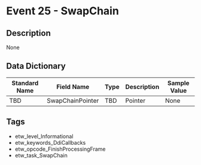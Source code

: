 # Event 25 - SwapChain

## Description
None

## Data Dictionary
|Standard Name|Field Name|Type|Description|Sample Value|
|---|---|---|---|---|
|TBD|SwapChainPointer|TBD|Pointer|None|None|

## Tags
* etw_level_Informational
* etw_keywords_DdiCallbacks
* etw_opcode_FinishProcessingFrame
* etw_task_SwapChain
